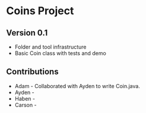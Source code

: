 # Coins Project
## Version 0.1
* Folder and tool infrastructure
* Basic Coin class with tests and demo

## Contributions
* Adam - Collaborated with Ayden to write Coin.java.
* Ayden - 
* Haben - 
* Carson -  
